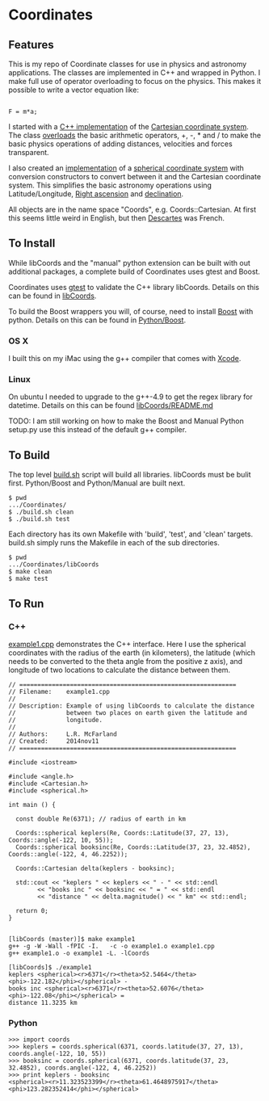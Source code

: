 # Coordinates

## Features

This is my repo of Coordinate classes for use in physics and astronomy
applications. The classes are implemented in C++ and wrapped in
Python. I make full use of operator overloading to focus on the physics.
This makes it possible to write a vector equation like:

```

F = m*a;

```

I started with a [C++ implementation](libCoords/Cartesian.h) of the
[Cartesian coordinate system](http://en.wikipedia.org/wiki/Cartesian_coordinate_system).
The class
[overloads](http://en.wikipedia.org/wiki/Operator_overloading) the
basic arithmetic operators, +, -, * and / to make the basic physics
operations of adding distances, velocities and forces transparent.

I also created an [implementation](libCoords/spherical.h) of a
[spherical coordinate system](http://en.wikipedia.org/wiki/Spherical_coordinate_system)
with conversion constructors to convert between it and the Cartesian
coordinate system. This simplifies the basic astronomy operations
using Latitude/Longitude,
[Right ascension](http://en.wikipedia.org/wiki/Right_ascension) and
[declination](http://en.wikipedia.org/wiki/Declination).

All objects are in the name space "Coords", e.g. Coords::Cartesian.
At first this seems little weird in English, but then
[Descartes](http://en.wikipedia.org/wiki/René_Descartes) was French.


## To Install

While libCoords and the "manual" python extension can be built with
out additional packages, a complete build of Coordinates uses gtest
and Boost.

Coordinates uses [gtest](https://code.google.com/p/googletest/) to
validate the C++ library libCoords. Details on this can be found
in [libCoords](libCoords/README.md).

To build the Boost wrappers you will, of course, need to install
[Boost](http://www.boost.org) with python. Details on this can be found
in [Python/Boost](Python/Boost/README.md).


### OS X

I built this on my iMac using the g++ compiler that comes with
[Xcode](https://developer.apple.com/xcode/).

### Linux

On ubuntu I needed to upgrade to the g++-4.9 to get the regex library
for datetime. Details on this can be found
[libCoords/README.md](libCoords/README.md)

TODO: I am still working on how to make the Boost and Manual Python setup.py
use this instead of the default g++ compiler.


## To Build

The top level [build.sh](build.sh) script will build all libraries.
libCoords must be bulit first. Python/Boost and Python/Manual are
built next.

```
$ pwd
.../Coordinates/
$ ./build.sh clean
$ ./build.sh test
```

Each directory has its own Makefile with 'build', 'test', and 'clean'
targets. build.sh simply runs the Makefile in each of the sub directories.

```
$ pwd
.../Coordinates/libCoords
$ make clean
$ make test
```


## To Run

### C++

[example1.cpp](libCoords/example1.cpp) demonstrates the C++ interface.
Here I use the spherical coordinates with the radius of the earth (in
kilometers), the latitude (which needs to be converted to the theta
angle from the positive z axis), and longitude of two locations to
calculate the distance between them.

```
// ============================================================
// Filename:    example1.cpp
//
// Description: Example of using libCoords to calculate the distance
//              between two places on earth given the latitude and
//              longitude.
//
// Authors:     L.R. McFarland
// Created:     2014nov11
// ============================================================

#include <iostream>

#include <angle.h>
#include <Cartesian.h>
#include <spherical.h>

int main () {

  const double Re(6371); // radius of earth in km

  Coords::spherical keplers(Re, Coords::Latitude(37, 27, 13), Coords::angle(-122, 10, 55));
  Coords::spherical booksinc(Re, Coords::Latitude(37, 23, 32.4852), Coords::angle(-122, 4, 46.2252));

  Coords::Cartesian delta(keplers - booksinc);

  std::cout << "keplers " << keplers << " - " << std::endl
	    << "books inc " << booksinc << " = " << std::endl
	    << "distance " << delta.magnitude() << " km" << std::endl;

  return 0;
}

```

```

[libCoords (master)]$ make example1
g++ -g -W -Wall -fPIC -I.   -c -o example1.o example1.cpp
g++ example1.o -o example1 -L. -lCoords

[libCoords]$ ./example1
keplers <spherical><r>6371</r><theta>52.5464</theta><phi>-122.182</phi></spherical> - 
books inc <spherical><r>6371</r><theta>52.6076</theta><phi>-122.08</phi></spherical> = 
distance 11.3235 km

```


### Python


```
>>> import coords
>>> keplers = coords.spherical(6371, coords.latitude(37, 27, 13), coords.angle(-122, 10, 55))
>>> booksinc = coords.spherical(6371, coords.latitude(37, 23, 32.4852), coords.angle(-122, 4, 46.2252))
>>> print keplers - booksinc
<spherical><r>11.323523399</r><theta>61.4648975917</theta><phi>123.282352414</phi></spherical>
```
